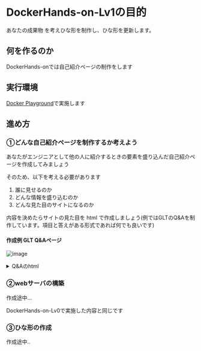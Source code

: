 # DockerHands-on-Lv1の目的

あなたの成果物 を考えひな形を制作し、ひな形を更新します。

## 何を作るのか

DockerHands-onでは自己紹介ページの制作をします

## 実行環境

[Docker Playground](https://labs.play-with-docker.com/)で実施します

## 進め方

### ①どんな自己紹介ページを制作するか考えよう

あなたがエンジニアとして他の人に紹介するときの要素を盛り込んだ自己紹介ページを作成してみましょう

そのため、以下を考える必要があります

1. 誰に見せるのか
1. どんな情報を盛り込むのか
1. どんな見た目のサイトになるのか

内容を決めたらサイトの見た目を html で作成しましょう(例ではGLTのQ&Aを制作しています。項目と答えがある形式であれば何でも良いです)

#### 作成例 GLT Q&Aページ
![image](https://github.com/GitEngHar/GrowTheLatestTechnorogy/assets/119464648/d870dc3d-7e59-4eb6-bd0e-cfd436ed826b)

<details>
<summary> Q&Aのhtml </summary>

```
<!doctype html>
  <html  lang="en">
  <head>
    <title>GltDockerHandsOn</title>
  </head>
  <style type="text/css">
    <!--
    #QandA-1 {
      width: 100%;
      font-family: メイリオ;
      font-size: 14px; /*全体のフォントサイズ*/
    }
    #QandA-1 h2 {
    
    }
    #QandA-1 dt {
      background: #444; /* 「Q」タイトルの背景色 */
      color: #fff; /* 「Q」タイトルの文字色 */
      padding: 8px;
      border-radius: 2px;
    }
    #QandA-1 dt:before {
      content: "Q.";
      font-weight: bold;
      margin-right: 8px;
    }
    #QandA-1 dd {
      margin: 24px 16px 40px 32px;
      line-height: 140%;
      text-indent: -24px;
    }
    #QandA-1 dd:before {
      content: "A.";
      font-weight: bold;
      margin-right: 8px;
    }
    -->
  </style>
  <body>
    <h1>GLTの Q&A</h1>
    <div id="QandA-1">
      <dl>
        <dt>GLTは何をするの?</dt>
        <dd>技術を楽しむコンテンツを体験します<br>開発者としてコンテンツの制作や魅力あふれるデモンストレーションを作成いただけると嬉しいです</dd>
        <dt>GLTは何の略称??</dt>
        <dd>Grow the Latest Technology</dd>
        <dt>GLTは誰でも参加できるの??</dt>
        <dd>どなたでも参加可能です<br></dd>
      </dl>    
    </div>
    <footer></footer>    
  </body>
</html>
```
  
</details>

### ②webサーバの構築

作成途中...

DockerHands-on-Lv0で実施した内容と同じです

### ③ひな形の作成

作成途中..
